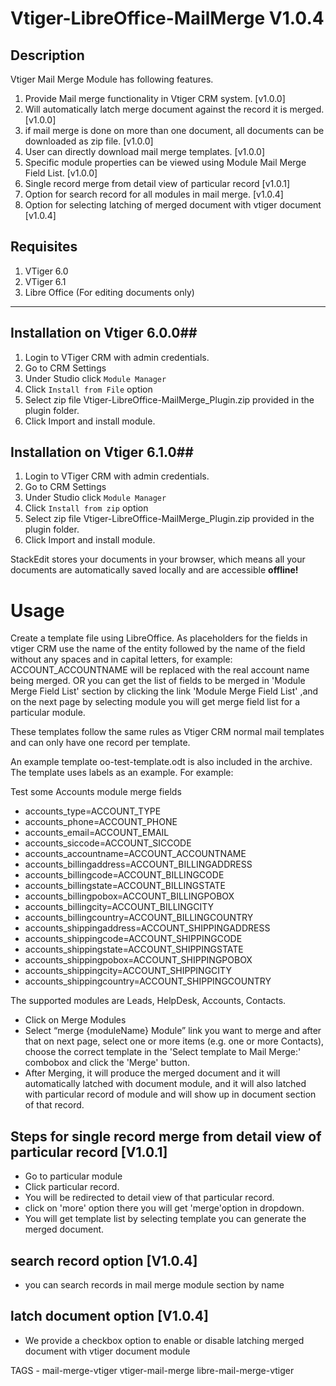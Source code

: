 Vtiger-LibreOffice-MailMerge V1.0.4
===================

**Description**
----------------

Vtiger Mail Merge Module has following features.

1. Provide Mail merge functionality in Vtiger CRM system. [v1.0.0]
2. Will automatically latch merge document against the record it is merged. [v1.0.0]
3. if mail merge is done on more than one document, all documents can be downloaded as zip file. [v1.0.0]
4. User can directly download mail merge templates. [v1.0.0]
5. Specific module properties can be viewed using Module Mail Merge Field List. [v1.0.0]
6. Single record merge from detail view of particular record [v1.0.1]
7. Option for search record for all modules in mail merge. [v1.0.4]
8. Option for selecting latching of merged document with vtiger document [v1.0.4]



Requisites
----------

1. VTiger 6.0
1. VTiger 6.1
3. Libre Office (For editing documents only)

-------------

## Installation on Vtiger 6.0.0##

 1. Login to VTiger CRM with admin credentials.
 2. Go to CRM Settings
 3. Under Studio click `Module Manager`
 4. Click `Install from File` option
 5. Select zip file Vtiger-LibreOffice-MailMerge_Plugin.zip provided in the plugin folder.
 6. Click Import and install module.
 
## Installation on Vtiger 6.1.0##
 1. Login to VTiger CRM with admin credentials.
 2. Go to CRM Settings
 3. Under Studio click `Module Manager`
 4. Click `Install from zip` option
 5. Select zip file Vtiger-LibreOffice-MailMerge_Plugin.zip provided in the plugin folder.
 6. Click Import and install module.

StackEdit stores your documents in your browser, which means all your documents are automatically saved locally and are accessible **offline!**

Usage
=====

Create a template file using  LibreOffice. As placeholders for the fields in vtiger CRM use the name of the entity followed by the name of the field without any spaces and in capital letters, for example:  ACCOUNT_ACCOUNTNAME will be replaced with the real account name being merged.
OR 
you can get the list of fields to be merged in 'Module Merge Field List' section by clicking the link 'Module Merge Field List' ,and on the next page by selecting module you will get merge field list
for a particular module.

These templates follow the same rules as Vtiger CRM normal mail templates and can only have one record per template. 

An example template oo-test-template.odt is also included in the archive. The template uses labels as an example. For example:

Test some Accounts module merge fields

- accounts_type=ACCOUNT_TYPE
- accounts_phone=ACCOUNT_PHONE
- accounts_email=ACCOUNT_EMAIL
- accounts_siccode=ACCOUNT_SICCODE
- accounts_accountname=ACCOUNT_ACCOUNTNAME
- accounts_billingaddress=ACCOUNT_BILLINGADDRESS
- accounts_billingcode=ACCOUNT_BILLINGCODE
- accounts_billingstate=ACCOUNT_BILLINGSTATE
- accounts_billingpobox=ACCOUNT_BILLINGPOBOX
- accounts_billingcity=ACCOUNT_BILLINGCITY
- accounts_billingcountry=ACCOUNT_BILLINGCOUNTRY
- accounts_shippingaddress=ACCOUNT_SHIPPINGADDRESS
- accounts_shippingcode=ACCOUNT_SHIPPINGCODE
- accounts_shippingstate=ACCOUNT_SHIPPINGSTATE
- accounts_shippingpobox=ACCOUNT_SHIPPINGPOBOX
- accounts_shippingcity=ACCOUNT_SHIPPINGCITY
- accounts_shippingcountry=ACCOUNT_SHIPPINGCOUNTRY

The supported modules are Leads, HelpDesk, Accounts, Contacts.

 - Click on Merge  Modules
 - Select “merge {moduleName} Module” link you want to merge and after that  on next page, select one or more items (e.g. one or more Contacts), choose the correct template in the 'Select template to Mail Merge:' combobox and click the 'Merge' button.
 - After Merging, it will produce the merged document and it will automatically latched with document module, and it will also latched with particular record of module  and will show up in document section of that record.

Steps for single record merge from detail view of particular record [V1.0.1]
--------

- Go to particular module
- Click particular record.
- You will be redirected to detail view of that particular record.
- click on 'more' option there you will get 'merge'option in dropdown.
- You will get template list by selecting template you can generate the merged document.

search record option [V1.0.4]
--------

- you can search records in mail merge module section by name

latch document option [V1.0.4]
--------

- We provide a checkbox option to enable or disable latching merged document with vtiger document module
 

TAGS - mail-merge-vtiger vtiger-mail-merge libre-mail-merge-vtiger
